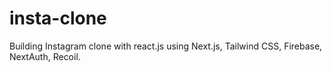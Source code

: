 # insta-clone
Building Instagram clone with react.js using Next.js, Tailwind CSS, Firebase, NextAuth, Recoil.
